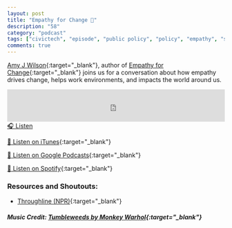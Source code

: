 ```yaml
---
layout: post
title: "Empathy for Change 📘"
description: "58"
category: "podcast"
tags: ["civictech", "episode", "public policy", "policy", "empathy", "storytelling"]
comments: true
---
```


[Amy J Wilson](https://twitter.com/RealAmyJWilson){:target="_blank"}, author of [Empathy for Change](https://www.goodreads.com/book/show/56848855-empathy-for-change?ac=1&from_search=true&qid=YztUy0PjCk&rank=1){:target="_blank"} joins us for a conversation about how empathy drives change, helps work environments, and impacts the world around us. 

<iframe width="100%" height="75" scrolling="no" frameborder="no" allow="autoplay" src="https://w.soundcloud.com/player/?url=https%3A//api.soundcloud.com/tracks/1042871491%3Fsecret_token%3Ds-63cjGYxfQLA&color=%23ff5500&auto_play=false&hide_related=false&show_comments=true&show_user=true&show_reposts=false&show_teaser=true&visual=true"></iframe>
<a href="https://soundcloud.com/user-227289754/58-empathy-for-change/" target="_blank">🎧 Listen</a>

[📱 Listen on iTunes](https://itunes.apple.com/us/podcast/civic-tech-chat/id1350640468?mt=2){:target="_blank"}

[📱 Listen on Google Podcasts](https://podcasts.google.com/feed/aHR0cDovL2ZlZWRzLnNvdW5kY2xvdWQuY29tL3VzZXJzL3NvdW5kY2xvdWQ6dXNlcnM6Mzg4NTYyNjc2L3NvdW5kcy5yc3M?sa=X&ved=2ahUKEwjTu5ay5bHwAhUbUc0KHXJEA1UQ9sEGegQIARAC){:target="_blank"}

[📱 Listen on Spotify](https://open.spotify.com/show/1kbwPAi4thGOU43xFkehgT){:target="_blank"}

### Resources and Shoutouts:
- [Throughline (NPR)](https://www.npr.org/podcasts/510333/throughline){:target="_blank"}

##### Music Credit: [Tumbleweeds by Monkey Warhol](http://freemusicarchive.org/music/Monkey_Warhol/Lonely_Hearts_Challenge/Monkey_Warhol_-_Tumbleweeds){:target="_blank"}
